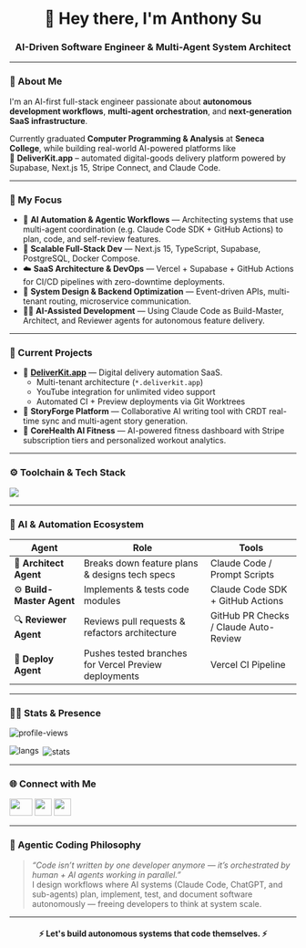 <h1 align="center">🤖 Hey there, I'm Anthony Su</h1>
<h3 align="center">AI-Driven Software Engineer & Multi-Agent System Architect</h3>

---

### 🧭 About Me
I'm an AI-first full-stack engineer passionate about **autonomous development workflows**, **multi-agent orchestration**, and **next-generation SaaS infrastructure**.  

Currently graduated **Computer Programming & Analysis** at **Seneca College**, while building real-world AI-powered platforms like  
🚀 **DeliverKit.app** – automated digital-goods delivery platform powered by Supabase, Next.js 15, Stripe Connect, and Claude Code.  

---

### 🧠 My Focus
- 🧩 **AI Automation & Agentic Workflows** — Architecting systems that use multi-agent coordination (e.g. Claude Code SDK + GitHub Actions) to plan, code, and self-review features.  
- 🧰 **Scalable Full-Stack Dev** — Next.js 15, TypeScript, Supabase, PostgreSQL, Docker Compose.  
- ☁️ **SaaS Architecture & DevOps** — Vercel + Supabase + GitHub Actions for CI/CD pipelines with zero-downtime deployments.  
- 🧮 **System Design & Backend Optimization** — Event-driven APIs, multi-tenant routing, microservice communication.  
- 🧑‍💻 **AI-Assisted Development** — Using Claude Code as Build-Master, Architect, and Reviewer agents for autonomous feature delivery.  

---

### 🧩 Current Projects
- 💼 **[DeliverKit.app](https://deliverkit.app)** — Digital delivery automation SaaS.  
  - Multi-tenant architecture (`*.deliverkit.app`)  
  - YouTube integration for unlimited video support  
  - Automated CI + Preview deployments via Git Worktrees  
- 🧠 **StoryForge Platform** — Collaborative AI writing tool with CRDT real-time sync and multi-agent story generation.  
- 🧰 **CoreHealth AI Fitness** — AI-powered fitness dashboard with Stripe subscription tiers and personalized workout analytics.  

---

### ⚙️ Toolchain & Tech Stack
<p align="left">
  <img src="https://skillicons.dev/icons?i=typescript,nextjs,react,nodejs,supabase,vercel,postgresql,docker,python,java,cpp,linux,git,github,figma" />
</p>

---

### 🤖 AI & Automation Ecosystem
| Agent | Role | Tools |
|-------|------|-------|
| 🧱 **Architect Agent** | Breaks down feature plans & designs tech specs | Claude Code / Prompt Scripts |
| ⚙️ **Build-Master Agent** | Implements & tests code modules | Claude Code SDK + GitHub Actions |
| 🔍 **Reviewer Agent** | Reviews pull requests & refactors architecture | GitHub PR Checks / Claude Auto-Review |
| 🚀 **Deploy Agent** | Pushes tested branches for Vercel Preview deployments | Vercel CI Pipeline |

---

### 🧑‍💼 Stats & Presence
<p align="left">
  <img src="https://komarev.com/ghpvc/?username=anthonysu798&label=Profile%20views&color=6A0DAD&style=flat" alt="profile-views" />
</p>

<p><img align="left" src="https://github-readme-stats.vercel.app/api/top-langs?username=anthonysu798&show_icons=true&layout=compact&theme=tokyonight" alt="langs" /></p>
<p>&nbsp;<img align="center" src="https://github-readme-stats.vercel.app/api?username=anthonysu798&show_icons=true&theme=tokyonight" alt="stats" /></p>

---

### 🌐 Connect with Me
<p align="left">
  <a href="https://instagram.com/anthony_suu" target="_blank"><img src="https://raw.githubusercontent.com/rahuldkjain/github-profile-readme-generator/master/src/images/icons/Social/instagram.svg" height="30" width="40" /></a>
  <a href="mailto:anthonysu798.ca@gmail.com" target="_blank"><img src="https://cdn-icons-png.flaticon.com/512/281/281769.png" height="30" width="30" /></a>
  <a href="https://anthonysu.me" target="_blank"><img src="https://cdn-icons-png.flaticon.com/512/841/841364.png" height="30" width="30" /></a>
</p>

---

### 🧬 Agentic Coding Philosophy
> *“Code isn’t written by one developer anymore — it’s orchestrated by human + AI agents working in parallel.”*  
I design workflows where AI systems (Claude Code, ChatGPT, and sub-agents) plan, implement, test, and document software autonomously — freeing developers to think at system scale.

---

<h4 align="center">⚡ Let's build autonomous systems that code themselves. ⚡</h4>
